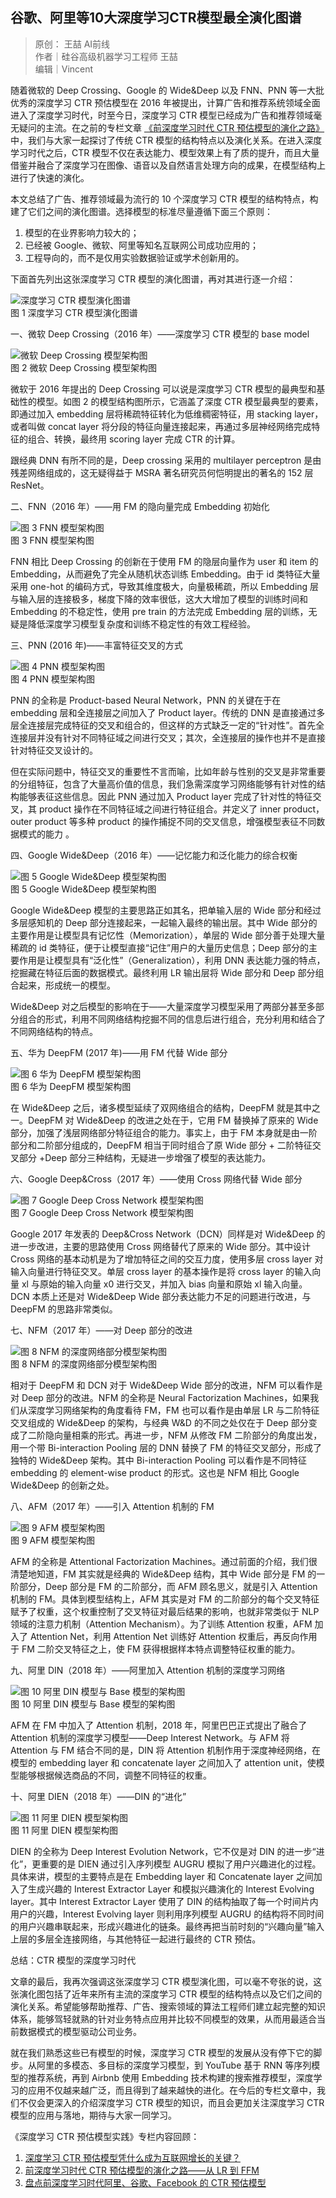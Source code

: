 ## 谷歌、阿里等10大深度学习CTR模型最全演化图谱

> 原创： 王喆 AI前线  
> 作者｜硅谷高级机器学习工程师 王喆  
> 编辑｜Vincent

随着微软的 Deep Crossing、Google 的 Wide&Deep 以及 FNN、PNN 等一大批优秀的深度学习 CTR 预估模型在 2016 年被提出，计算广告和推荐系统领域全面进入了深度学习时代，时至今日，深度学习 CTR 模型已经成为广告和推荐领域毫无疑问的主流。在之前的专栏文章  [《前深度学习时代 CTR 预估模型的演化之路》][2] 
中，我们与大家一起探讨了传统 CTR 模型的结构特点以及演化关系。在进入深度学习时代之后，CTR 模型不仅在表达能力、模型效果上有了质的提升，而且大量借鉴并融合了深度学习在图像、语音以及自然语言处理方向的成果，在模型结构上进行了快速的演化。

本文总结了广告、推荐领域最为流行的 10 个深度学习 CTR 模型的结构特点，构建了它们之间的演化图谱。选择模型的标准尽量遵循下面三个原则：
1. 模型的在业界影响力较大的；
2. 已经被 Google、微软、阿里等知名互联网公司成功应用的；
3. 工程导向的，而不是仅用实验数据验证或学术创新用的。

下面首先列出这张深度学习 CTR 模型的演化图谱，再对其进行逐一介绍：

![深度学习 CTR 模型演化图谱](images/mp-20190419-ggald10d-01.png)  
图 1 深度学习 CTR 模型演化图谱

一、微软 Deep Crossing（2016 年）——深度学习 CTR 模型的 base model

![微软 Deep Crossing 模型架构图](images/mp-20190419-ggald10d-02.png)  
图 2 微软 Deep Crossing 模型架构图

微软于 2016 年提出的 Deep Crossing 可以说是深度学习 CTR 模型的最典型和基础性的模型。如图 2 的模型结构图所示，它涵盖了深度 CTR 模型最典型的要素，即通过加入 embedding 层将稀疏特征转化为低维稠密特征，用 stacking layer，或者叫做 concat layer 将分段的特征向量连接起来，再通过多层神经网络完成特征的组合、转换，最终用 scoring layer 完成 CTR 的计算。

跟经典 DNN 有所不同的是，Deep crossing 采用的 multilayer perceptron 是由残差网络组成的，这无疑得益于 MSRA 著名研究员何恺明提出的著名的 152 层 ResNet。

二、FNN（2016 年）——用 FM 的隐向量完成 Embedding 初始化

![图 3 FNN 模型架构图](images/mp-20190419-ggald10d-03.png)  
图 3 FNN 模型架构图

FNN 相比 Deep Crossing 的创新在于使用 FM 的隐层向量作为 user 和 item 的 Embedding，从而避免了完全从随机状态训练 Embedding。由于 id 类特征大量采用 one-hot 的编码方式，导致其维度极大，向量极稀疏，所以 Embedding 层与输入层的连接极多，梯度下降的效率很低，这大大增加了模型的训练时间和 Embedding 的不稳定性，使用 pre train 的方法完成 Embedding 层的训练，无疑是降低深度学习模型复杂度和训练不稳定性的有效工程经验。

三、PNN (2016 年)——丰富特征交叉的方式

![图 4 PNN 模型架构图](images/mp-20190419-ggald10d-04.png)  
图 4 PNN 模型架构图

PNN 的全称是 Product-based Neural Network，PNN 的关键在于在 embedding 层和全连接层之间加入了 Product layer。传统的 DNN 是直接通过多层全连接层完成特征的交叉和组合的，但这样的方式缺乏一定的“针对性”。首先全连接层并没有针对不同特征域之间进行交叉；其次，全连接层的操作也并不是直接针对特征交叉设计的。

但在实际问题中，特征交叉的重要性不言而喻，比如年龄与性别的交叉是非常重要的分组特征，包含了大量高价值的信息，我们急需深度学习网络能够有针对性的结构能够表征这些信息。因此 PNN 通过加入 Product layer 完成了针对性的特征交叉，其 product 操作在不同特征域之间进行特征组合。并定义了 inner product，outer product 等多种 product 的操作捕捉不同的交叉信息，增强模型表征不同数据模式的能力 。

四、Google Wide&Deep（2016 年）——记忆能力和泛化能力的综合权衡

![图 5 Google Wide&Deep 模型架构图](images/mp-20190419-ggald10d-05.png)  
图 5 Google Wide&Deep 模型架构图

Google Wide&Deep 模型的主要思路正如其名，把单输入层的 Wide 部分和经过多层感知机的 Deep 部分连接起来，一起输入最终的输出层。其中 Wide 部分的主要作用是让模型具有记忆性（Memorization），单层的 Wide 部分善于处理大量稀疏的 id 类特征，便于让模型直接“记住”用户的大量历史信息；Deep 部分的主要作用是让模型具有“泛化性”（Generalization），利用 DNN 表达能力强的特点，挖掘藏在特征后面的数据模式。最终利用 LR 输出层将 Wide 部分和 Deep 部分组合起来，形成统一的模型。

Wide&Deep 对之后模型的影响在于——大量深度学习模型采用了两部分甚至多部分组合的形式，利用不同网络结构挖掘不同的信息后进行组合，充分利用和结合了不同网络结构的特点。

五、华为 DeepFM (2017 年)——用 FM 代替 Wide 部分

![图 6 华为 DeepFM 模型架构图](images/mp-20190419-ggald10d-06.png)  
图 6 华为 DeepFM 模型架构图

在 Wide&Deep 之后，诸多模型延续了双网络组合的结构，DeepFM 就是其中之一。DeepFM 对 Wide&Deep 的改进之处在于，它用 FM 替换掉了原来的 Wide 部分，加强了浅层网络部分特征组合的能力。事实上，由于 FM 本身就是由一阶部分和二阶部分组成的，DeepFM 相当于同时组合了原 Wide 部分 + 二阶特征交叉部分 +Deep 部分三种结构，无疑进一步增强了模型的表达能力。

六、Google Deep&Cross（2017 年）——使用 Cross 网络代替 Wide 部分

![图 7 Google Deep Cross Network 模型架构图](images/mp-20190419-ggald10d-07.png)  
图 7 Google Deep Cross Network 模型架构图

Google 2017 年发表的 Deep&Cross Network（DCN）同样是对 Wide&Deep 的进一步改进，主要的思路使用 Cross 网络替代了原来的 Wide 部分。其中设计 Cross 网络的基本动机是为了增加特征之间的交互力度，使用多层 cross layer 对输入向量进行特征交叉。单层 cross layer 的基本操作是将 cross layer 的输入向量 xl 与原始的输入向量 x0 进行交叉，并加入 bias 向量和原始 xl 输入向量。DCN 本质上还是对 Wide&Deep Wide 部分表达能力不足的问题进行改进，与 DeepFM 的思路非常类似。

七、NFM（2017 年）——对 Deep 部分的改进

![图 8 NFM 的深度网络部分模型架构图](images/mp-20190419-ggald10d-08.png)  
图 8 NFM 的深度网络部分模型架构图

相对于 DeepFM 和 DCN 对于 Wide&Deep Wide 部分的改进，NFM 可以看作是对 Deep 部分的改进。NFM 的全称是 Neural Factorization Machines，如果我们从深度学习网络架构的角度看待 FM，FM 也可以看作是由单层 LR 与二阶特征交叉组成的 Wide&Deep 的架构，与经典 W&D 的不同之处仅在于 Deep 部分变成了二阶隐向量相乘的形式。再进一步，NFM 从修改 FM 二阶部分的角度出发，用一个带 Bi-interaction Pooling 层的 DNN 替换了 FM 的特征交叉部分，形成了独特的 Wide&Deep 架构。其中 Bi-interaction Pooling 可以看作是不同特征 embedding 的 element-wise product 的形式。这也是 NFM 相比 Google Wide&Deep 的创新之处。

八、AFM（2017 年）——引入 Attention 机制的 FM

![图 9 AFM 模型架构图](images/mp-20190419-ggald10d-09.png)  
图 9 AFM 模型架构图

AFM 的全称是 Attentional Factorization Machines。通过前面的介绍，我们很清楚地知道，FM 其实就是经典的 Wide&Deep 结构，其中 Wide 部分是 FM 的一阶部分，Deep 部分是 FM 的二阶部分，而 AFM 顾名思义，就是引入 Attention 机制的 FM。具体到模型结构上，AFM 其实是对 FM 的二阶部分的每个交叉特征赋予了权重，这个权重控制了交叉特征对最后结果的影响，也就非常类似于 NLP 领域的注意力机制（Attention Mechanism）。为了训练 Attention 权重，AFM 加入了 Attention Net，利用 Attention Net 训练好 Attention 权重后，再反向作用于 FM 二阶交叉特征之上，使 FM 获得根据样本特点调整特征权重的能力。

九、阿里 DIN（2018 年）——阿里加入 Attention 机制的深度学习网络

![图 10 阿里 DIN 模型与 Base 模型的架构图](images/mp-20190419-ggald10d-10.png)  
图 10 阿里 DIN 模型与 Base 模型的架构图

AFM 在 FM 中加入了 Attention 机制，2018 年，阿里巴巴正式提出了融合了 Attention 机制的深度学习模型——Deep Interest Network。与 AFM 将 Attention 与 FM 结合不同的是，DIN 将 Attention 机制作用于深度神经网络，在模型的 embedding layer 和 concatenate layer 之间加入了 attention unit，使模型能够根据候选商品的不同，调整不同特征的权重。

十、阿里 DIEN（2018 年）——DIN 的“进化”

![图 11 阿里 DIEN 模型架构图](images/mp-20190419-ggald10d-11.png)  
图 11 阿里 DIEN 模型架构图

DIEN 的全称为 Deep Interest Evolution Network，它不仅是对 DIN 的进一步“进化”，更重要的是 DIEN 通过引入序列模型 AUGRU 模拟了用户兴趣进化的过程。具体来讲，模型的主要特点是在 Embedding layer 和 Concatenate layer 之间加入了生成兴趣的 Interest Extractor Layer 和模拟兴趣演化的 Interest Evolving layer。其中 Interest Extractor Layer 使用了 DIN 的结构抽取了每一个时间片内用户的兴趣，Interest Evolving layer 则利用序列模型 AUGRU 的结构将不同时间的用户兴趣串联起来，形成兴趣进化的链条。最终再把当前时刻的“兴趣向量”输入上层的多层全连接网络，与其他特征一起进行最终的 CTR 预估。

总结：CTR 模型的深度学习时代

文章的最后，我再次强调这张深度学习 CTR 模型演化图，可以毫不夸张的说，这张演化图包括了近年来所有主流的深度学习 CTR 模型的结构特点以及它们之间的演化关系。希望能够帮助推荐、广告、搜索领域的算法工程师们建立起完整的知识体系，能够驾轻就熟的针对业务特点应用并比较不同模型的效果，从而用最适合当前数据模式的模型驱动公司业务。

就在我们熟悉这些已有模型的时候，深度学习 CTR 模型的发展从没有停下它的脚步。从阿里的多模态、多目标的深度学习模型，到 YouTube 基于 RNN 等序列模型的推荐系统，再到 Airbnb 使用 Embedding 技术构建的搜索推荐模型，深度学习的应用不仅越来越广泛，而且得到了越来越快的进化。在今后的专栏文章中，我们不仅会更深入的介绍深度学习 CTR 模型的知识，而且会更加关注深度学习 CTR 模型的应用与落地，期待与大家一同学习。

《深度学习 CTR 预估模型实践》专栏内容回顾：
1. [深度学习 CTR 预估模型凭什么成为互联网增长的关键？][1]
2. [前深度学习时代 CTR 预估模型的演化之路——从 LR 到 FFM][2]
3. [盘点前深度学习时代阿里、谷歌、Facebook 的 CTR 预估模型][3]

[1]: mp-20190312-sdxxctry
[2]: https://mp.weixin.qq.com/s?__biz=MzU1NDA4NjU2MA==&mid=2247495766&idx=2&sn=edc5f01d009b8bdbd7de9d9023a7c7d6&chksm=fbea4999cc9dc08fd342fd313cc703cc822e244d713db4aa11532e26d5c2d92f54f572e9b705&token=67592734&lang=zh_CN&scene=21#wechat_redirect
[3]: https://mp.weixin.qq.com/s?__biz=MzU1NDA4NjU2MA==&mid=2247495852&idx=2&sn=b1b59b8d9f028775f79479ec56883655&chksm=fbea4963cc9dc0757450e574fd2cb6b7373149fb8df0261512db4758e7bd87b5a28d4112156f&token=1251155044&lang=zh_CN&scene=21#wechat_redirect

